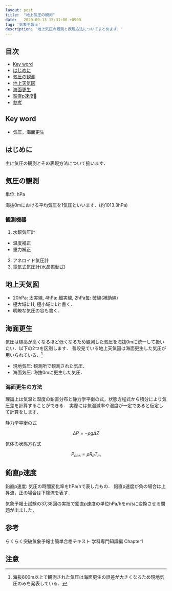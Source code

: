 ```yaml
---
layout: post
title:  "地上気圧の観測"
date:   2020-09-13 15:31:00 +0900
tag: '気象予報士'
description: '地上気圧の観測と表現方法についてまとめます．'
---
```


## 目次
- [Key word](#key-word)
- [はじめに](#はじめに)
- [気圧の観測](#気圧の観測)
- [地上天気図](#地上天気図)
- [海面更生](#海面更生)
- [鉛直p速度](#鉛直p速度)
- [参考](#参考)

## Key word
- 気圧，海面更生

## はじめに
主に気圧の観測とその表現方法について扱います．

## 気圧の観測
単位: hPa

海抜0mにおける平均気圧を1気圧といいます．(約1013.3hPa)

### 観測機器
1. 水銀気圧計
  - 温度補正
  - 重力補正
2. アネロイド気圧計
3. 電気式気圧計(水晶振動式)

## 地上天気図
- 20hPa: 太実線, 4hPa: 細実線, 2hPa毎: 破線(補助線)
- 極大域にH, 極小域にLと書く．
- 明瞭な気圧の谷も書く．

## 海面更生
気圧は標高が高くなるほど低くなるため観測した気圧を海抜0mに統一して扱いたい．以下の2つを区別します．
普段見ている地上天気図は海面更生した気圧が用いられている．[^sealevel]
- 現地気圧: 観測所で観測された気圧．
- 海面気圧: 海抜0mに更生した気圧．

### 海面更生の方法
理論上は気温と湿度の鉛直分布と静力学平衡の式，状態方程式から積分により気圧差を計算することができる．
実際には気温減率や湿度が一定であると仮定して計算をします．

静力学平衡の式

$$
  \Delta P = - \rho g \Delta Z
$$

気体の状態方程式

$$
  P_{obs} = \rho R_d T_m
$$

## 鉛直p速度
鉛直p速度: 気圧の時間変化率をhPa/hで表したもの．
鉛直p速度が負の場合は上昇流，正の場合は下降流を表す．

気象予報士試験の37,38回の実技で鉛直p速度の単位hPa/hをm/sに変換させる問題が出ました．

## 参考
らくらく突破気象予報士簡単合格テキスト 学科専門知識編 Chapter1


## 注意
[^sealevel]: 海抜800m以上で観測された気圧は海面更生の誤差が大きくなるため現地気圧のみを発表している．
